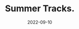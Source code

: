 ---
title: Summer Tracks.
date: 2022-09-10
extra: 
    cover: /covers/ewpratten/summer_tracks.png
    artists:
        - Evan Pratten
        - Warren Pratten
    urls:
        spotify: https://open.spotify.com/album/3bcakhzNwyK40K0TowcT0m
        apple_music: https://music.apple.com/us/album/summer-tracks-single/1644648783
        youtube: https://www.youtube.com/watch?v=4eGT687x_aY&list=OLAK5uy_m9Sqza5nxt3ezFVAM30y418FqGr0w22mo
---
